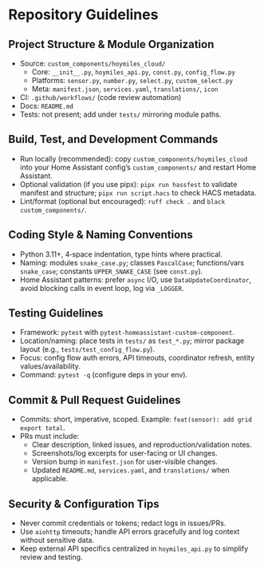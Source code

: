 # Repository Guidelines

## Project Structure & Module Organization
- Source: `custom_components/hoymiles_cloud/`
  - Core: `__init__.py`, `hoymiles_api.py`, `const.py`, `config_flow.py`
  - Platforms: `sensor.py`, `number.py`, `select.py`, `custom_select.py`
  - Meta: `manifest.json`, `services.yaml`, `translations/`, `icon`
- CI: `.github/workflows/` (code review automation)
- Docs: `README.md`
- Tests: not present; add under `tests/` mirroring module paths.

## Build, Test, and Development Commands
- Run locally (recommended): copy `custom_components/hoymiles_cloud` into your Home Assistant config’s `custom_components/` and restart Home Assistant.
- Optional validation (if you use pipx): `pipx run hassfest` to validate manifest and structure; `pipx run script.hacs` to check HACS metadata.
- Lint/format (optional but encouraged): `ruff check .` and `black custom_components/`.

## Coding Style & Naming Conventions
- Python 3.11+, 4‑space indentation, type hints where practical.
- Naming: modules `snake_case.py`; classes `PascalCase`; functions/vars `snake_case`; constants `UPPER_SNAKE_CASE` (see `const.py`).
- Home Assistant patterns: prefer `async` I/O, use `DataUpdateCoordinator`, avoid blocking calls in event loop, log via `_LOGGER`.

## Testing Guidelines
- Framework: `pytest` with `pytest-homeassistant-custom-component`.
- Location/naming: place tests in `tests/` as `test_*.py`; mirror package layout (e.g., `tests/test_config_flow.py`).
- Focus: config flow auth errors, API timeouts, coordinator refresh, entity values/availability.
- Command: `pytest -q` (configure deps in your env).

## Commit & Pull Request Guidelines
- Commits: short, imperative, scoped. Example: `feat(sensor): add grid export total`.
- PRs must include:
  - Clear description, linked issues, and reproduction/validation notes.
  - Screenshots/log excerpts for user-facing or UI changes.
  - Version bump in `manifest.json` for user-visible changes.
  - Updated `README.md`, `services.yaml`, and `translations/` when applicable.

## Security & Configuration Tips
- Never commit credentials or tokens; redact logs in issues/PRs.
- Use `aiohttp` timeouts; handle API errors gracefully and log context without sensitive data.
- Keep external API specifics centralized in `hoymiles_api.py` to simplify review and testing.
